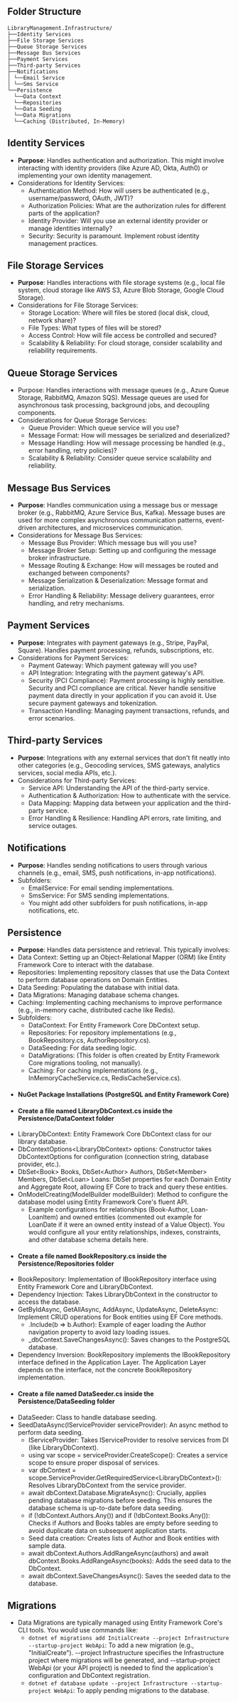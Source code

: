 ## Folder Structure

```
LibraryManagement.Infrastructure/
├──Identity Services
├──File Storage Services
├──Queue Storage Services
├──Message Bus Services
├──Payment Services
├──Third-party Services
├──Notifications
│ └──Email Service
│ └──Sms Service
└──Persistence
  └──Data Context
  └──Repositories
  └──Data Seeding
  └──Data Migrations
  └──Caching (Distributed, In-Memory)
```

## Identity Services

- **Purpose**: Handles authentication and authorization. This might involve interacting with identity providers (like Azure AD, Okta, Auth0) or implementing your own identity management.
- Considerations for Identity Services:
  - Authentication Method: How will users be authenticated (e.g., username/password, OAuth, JWT)?
  - Authorization Policies: What are the authorization rules for different parts of the application?
  - Identity Provider: Will you use an external identity provider or manage identities internally?
  - Security: Security is paramount. Implement robust identity management practices.

## File Storage Services

- **Purpose**: Handles interactions with file storage systems (e.g., local file system, cloud storage like AWS S3, Azure Blob Storage, Google Cloud Storage).
- Considerations for File Storage Services:
  - Storage Location: Where will files be stored (local disk, cloud, network share)?
  - File Types: What types of files will be stored?
  - Access Control: How will file access be controlled and secured?
  - Scalability & Reliability: For cloud storage, consider scalability and reliability requirements.

## Queue Storage Services

- Purpose: Handles interactions with message queues (e.g., Azure Queue Storage, RabbitMQ, Amazon SQS). Message queues are used for asynchronous task processing, background jobs, and decoupling components.
- Considerations for Queue Storage Services:
  - Queue Provider: Which queue service will you use?
  - Message Format: How will messages be serialized and deserialized?
  - Message Handling: How will message processing be handled (e.g., error handling, retry policies)?
  - Scalability & Reliability: Consider queue service scalability and reliability.

## Message Bus Services

- **Purpose**: Handles communication using a message bus or message broker (e.g., RabbitMQ, Azure Service Bus, Kafka). Message buses are used for more complex asynchronous communication patterns, event-driven architectures, and microservices communication.
- Considerations for Message Bus Services:
  - Message Bus Provider: Which message bus will you use?
  - Message Broker Setup: Setting up and configuring the message broker infrastructure.
  - Message Routing & Exchange: How will messages be routed and exchanged between components?
  - Message Serialization & Deserialization: Message format and serialization.
  - Error Handling & Reliability: Message delivery guarantees, error handling, and retry mechanisms.

## Payment Services

- **Purpose**: Integrates with payment gateways (e.g., Stripe, PayPal, Square). Handles payment processing, refunds, subscriptions, etc.
- Considerations for Payment Services:
  - Payment Gateway: Which payment gateway will you use?
  - API Integration: Integrating with the payment gateway's API.
  - Security (PCI Compliance): Payment processing is highly sensitive. Security and PCI compliance are critical. Never handle sensitive payment data directly in your application if you can avoid it. Use secure payment gateways and tokenization.
  - Transaction Handling: Managing payment transactions, refunds, and error scenarios.

## Third-party Services

- **Purpose**: Integrations with any external services that don't fit neatly into other categories (e.g., Geocoding services, SMS gateways, analytics services, social media APIs, etc.).
- Considerations for Third-party Services:
  - Service API: Understanding the API of the third-party service.
  - Authentication & Authorization: How to authenticate with the service.
  - Data Mapping: Mapping data between your application and the third-party service.
  - Error Handling & Resilience: Handling API errors, rate limiting, and service outages.

## Notifications

- **Purpose**: Handles sending notifications to users through various channels (e.g., email, SMS, push notifications, in-app notifications).
- Subfolders:
  - EmailService: For email sending implementations.
  - SmsService: For SMS sending implementations.
  - You might add other subfolders for push notifications, in-app notifications, etc.

## Persistence

- **Purpose**: Handles data persistence and retrieval. This typically involves:
- Data Context: Setting up an Object-Relational Mapper (ORM) like Entity Framework Core to interact with the database.
- Repositories: Implementing repository classes that use the Data Context to perform database operations on Domain Entities.
- Data Seeding: Populating the database with initial data.
- Data Migrations: Managing database schema changes.
- Caching: Implementing caching mechanisms to improve performance (e.g., in-memory cache, distributed cache like Redis).
- Subfolders:
  - DataContext: For Entity Framework Core DbContext setup.
  - Repositories: For repository implementations (e.g., BookRepository.cs, AuthorRepository.cs).
  - DataSeeding: For data seeding logic.
  - DataMigrations: (This folder is often created by Entity Framework Core migrations tooling, not manually).
  - Caching: For caching implementations (e.g., InMemoryCacheService.cs, RedisCacheService.cs).
- #### NuGet Package Installations (PostgreSQL and Entity Framework Core)
- #### Create a file named LibraryDbContext.cs inside the Persistence/DataContext folder
- LibraryDbContext: Entity Framework Core DbContext class for our library database.
- DbContextOptions\<LibraryDbContext\> options: Constructor takes DbContextOptions for configuration (connection string, database provider, etc.).
- DbSet\<Book\> Books, DbSet\<Author\> Authors, DbSet\<Member\> Members, DbSet\<Loan\> Loans: DbSet properties for each Domain Entity and Aggregate Root, allowing EF Core to track and query these entities.
- OnModelCreating(ModelBuilder modelBuilder): Method to configure the database model using Entity Framework Core's fluent API.
  - Example configurations for relationships (Book-Author, Loan-LoanItem) and owned entities (commented out example for LoanDate if it were an owned entity instead of a Value Object). You would configure all your entity relationships, indexes, constraints, and other database schema details here.
- #### Create a file named BookRepository.cs inside the Persistence/Repositories folder
- BookRepository: Implementation of IBookRepository interface using Entity Framework Core and LibraryDbContext.
- Dependency Injection: Takes LibraryDbContext in the constructor to access the database.
- GetByIdAsync, GetAllAsync, AddAsync, UpdateAsync, DeleteAsync: Implement CRUD operations for Book entities using EF Core methods.
  - .Include(b => b.Author): Example of eager loading the Author navigation property to avoid lazy loading issues.
  - \_dbContext.SaveChangesAsync(): Saves changes to the PostgreSQL database.
- Dependency Inversion: BookRepository implements the IBookRepository interface defined in the Application Layer. The Application Layer depends on the interface, not the concrete BookRepository implementation.
- #### Create a file named DataSeeder.cs inside the Persistence/DataSeeding folder
- DataSeeder: Class to handle database seeding.
- SeedDataAsync(IServiceProvider serviceProvider): An async method to perform data seeding.
  - IServiceProvider: Takes IServiceProvider to resolve services from DI (like LibraryDbContext).
  - using var scope = serviceProvider.CreateScope(): Creates a service scope to ensure proper disposal of services.
  - var dbContext = scope.ServiceProvider.GetRequiredService\<LibraryDbContext\>(): Resolves LibraryDbContext from the service provider.
  - await dbContext.Database.MigrateAsync(): Crucially, applies pending database migrations before seeding. This ensures the database schema is up-to-date before data seeding.
  - if (!dbContext.Authors.Any()) and if (!dbContext.Books.Any()): Checks if Authors and Books tables are empty before seeding to avoid duplicate data on subsequent application starts.
  - Seed data creation: Creates lists of Author and Book entities with sample data.
  - await dbContext.Authors.AddRangeAsync(authors) and await dbContext.Books.AddRangeAsync(books): Adds the seed data to the DbContext.
  - await dbContext.SaveChangesAsync(): Saves the seeded data to the database.

## Migrations

- Data Migrations are typically managed using Entity Framework Core's CLI tools. You would use commands like:
  - `dotnet ef migrations add InitialCreate --project Infrastructure --startup-project WebApi`: To add a new migration (e.g., "InitialCreate"). --project Infrastructure specifies the Infrastructure project where migrations will be generated, and --startup-project WebApi (or your API project) is needed to find the application's configuration and DbContext registration.
  - `dotnet ef database update --project Infrastructure --startup-project WebApi`: To apply pending migrations to the database.
